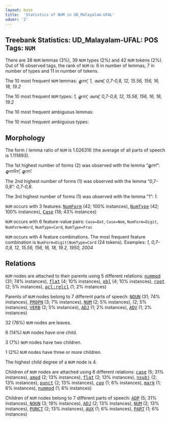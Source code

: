 ```yaml
---
layout: base
title:  'Statistics of NUM in UD_Malayalam-UFAL'
udver: '2'
---
```


## Treebank Statistics: UD_Malayalam-UFAL: POS Tags: `NUM`

There are 38 `NUM` lemmas (3%), 39 `NUM` types (2%) and 42 `NUM` tokens (2%).
Out of 16 observed tags, the rank of `NUM` is: 6 in number of lemmas, 7 in number of types and 11 in number of tokens.

The 10 most frequent `NUM` lemmas: <em>മൂന്ന്, 1, രണ്ട്, 0,7-0,8, 12, 15.56, 156, 16, 18, 19.2</em>

The 10 most frequent `NUM` types:  <em>1, മൂന്ന്, രണ്ട്, 0,7-0,8, 12, 15.56, 156, 16, 18, 19.2</em>

The 10 most frequent ambiguous lemmas: 

The 10 most frequent ambiguous types:  



## Morphology

The form / lemma ratio of `NUM` is 1.026316 (the average of all parts of speech is 1.111893).

The 1st highest number of forms (2) was observed with the lemma “മൂന്ന്”: <em>മൂന്നിന്, മൂന്ന്</em>.

The 2nd highest number of forms (1) was observed with the lemma “0,7-0,8”: <em>0,7-0,8</em>.

The 3rd highest number of forms (1) was observed with the lemma “1”: <em>1</em>.

`NUM` occurs with 3 features: <tt><a href="ml_ufal-feat-NumForm.html">NumForm</a></tt> (42; 100% instances), <tt><a href="ml_ufal-feat-NumType.html">NumType</a></tt> (42; 100% instances), <tt><a href="ml_ufal-feat-Case.html">Case</a></tt> (18; 43% instances)

`NUM` occurs with 6 feature-value pairs: `Case=Dat`, `Case=Nom`, `NumForm=Digit`, `NumForm=Word`, `NumType=Card`, `NumType=Frac`

`NUM` occurs with 4 feature combinations.
The most frequent feature combination is `NumForm=Digit|NumType=Card` (24 tokens).
Examples: <em>1, 0,7-0,8, 12, 15.56, 156, 16, 18, 19.2, 1950, 2004</em>


## Relations

`NUM` nodes are attached to their parents using 5 different relations: <tt><a href="ml_ufal-dep-nummod.html">nummod</a></tt> (31; 74% instances), <tt><a href="ml_ufal-dep-flat.html">flat</a></tt> (4; 10% instances), <tt><a href="ml_ufal-dep-obl.html">obl</a></tt> (4; 10% instances), <tt><a href="ml_ufal-dep-root.html">root</a></tt> (2; 5% instances), <tt><a href="ml_ufal-dep-acl-relcl.html">acl:relcl</a></tt> (1; 2% instances)

Parents of `NUM` nodes belong to 7 different parts of speech: <tt><a href="ml_ufal-pos-NOUN.html">NOUN</a></tt> (31; 74% instances), <tt><a href="ml_ufal-pos-PROPN.html">PROPN</a></tt> (3; 7% instances), <tt><a href="ml_ufal-pos-NUM.html">NUM</a></tt> (2; 5% instances),  (2; 5% instances), <tt><a href="ml_ufal-pos-VERB.html">VERB</a></tt> (2; 5% instances), <tt><a href="ml_ufal-pos-ADJ.html">ADJ</a></tt> (1; 2% instances), <tt><a href="ml_ufal-pos-ADV.html">ADV</a></tt> (1; 2% instances)

32 (76%) `NUM` nodes are leaves.

6 (14%) `NUM` nodes have one child.

3 (7%) `NUM` nodes have two children.

1 (2%) `NUM` nodes have three or more children.

The highest child degree of a `NUM` node is 4.

Children of `NUM` nodes are attached using 8 different relations: <tt><a href="ml_ufal-dep-case.html">case</a></tt> (5; 31% instances), <tt><a href="ml_ufal-dep-amod.html">amod</a></tt> (2; 13% instances), <tt><a href="ml_ufal-dep-flat.html">flat</a></tt> (2; 13% instances), <tt><a href="ml_ufal-dep-nsubj.html">nsubj</a></tt> (2; 13% instances), <tt><a href="ml_ufal-dep-punct.html">punct</a></tt> (2; 13% instances), <tt><a href="ml_ufal-dep-cop.html">cop</a></tt> (1; 6% instances), <tt><a href="ml_ufal-dep-mark.html">mark</a></tt> (1; 6% instances), <tt><a href="ml_ufal-dep-nummod.html">nummod</a></tt> (1; 6% instances)

Children of `NUM` nodes belong to 7 different parts of speech: <tt><a href="ml_ufal-pos-ADP.html">ADP</a></tt> (5; 31% instances), <tt><a href="ml_ufal-pos-NOUN.html">NOUN</a></tt> (3; 19% instances), <tt><a href="ml_ufal-pos-ADJ.html">ADJ</a></tt> (2; 13% instances), <tt><a href="ml_ufal-pos-NUM.html">NUM</a></tt> (2; 13% instances), <tt><a href="ml_ufal-pos-PUNCT.html">PUNCT</a></tt> (2; 13% instances), <tt><a href="ml_ufal-pos-AUX.html">AUX</a></tt> (1; 6% instances), <tt><a href="ml_ufal-pos-PART.html">PART</a></tt> (1; 6% instances)


